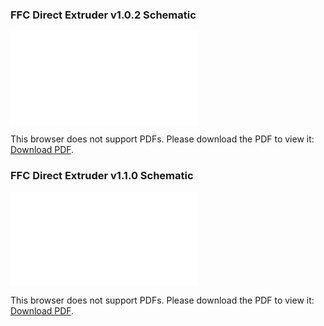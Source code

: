 ### FFC Direct Extruder v1.0.2 Schematic

<object data="../Pyr0-Piezo_FFC_Extruder_Board1.0.2_Schematic.pdf" type="application/pdf" width="100%" height="450px">
    <embed src="../Pyr0-Piezo_FFC_Extruder_Board1.0.2_Schematic.pdf">
        <p>This browser does not support PDFs. Please download the PDF to view it: <a href="../Pyr0-Piezo_FFC_Extruder_Board1.0.2_Schematic.pdf">Download PDF</a>.</p>
    </embed>
</object>

### FFC Direct Extruder v1.1.0 Schematic

<object data="../Pyr0-Piezo_FFC_Extruder_Board1.1.0_Schematic.pdf" type="application/pdf" width="100%" height="450px">
    <embed src="../Pyr0-Piezo_FFC_Extruder_Board1.1.0_Schematic.pdf">
        <p>This browser does not support PDFs. Please download the PDF to view it: <a href="../Pyr0-Piezo_FFC_Extruder_Board1.1.0_Schematic.pdf">Download PDF</a>.</p>
    </embed>
</object>
